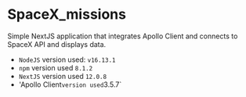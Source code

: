 # SpaceX_missions

Simple NextJS application that integrates Apollo Client and connects to SpaceX API and displays data.



- `NodeJS` version used: `v16.13.1`
- `npm` version used `8.1.2`
- `NextJS` version used `12.0.8`
- 'Apollo Client` version used `3.5.7`
